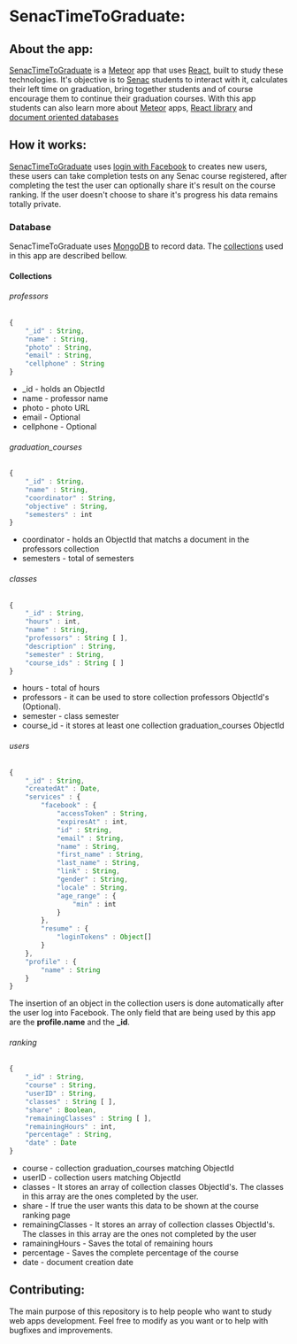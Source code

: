 # SenacTimeToGraduate:

## About the app:
[SenacTimeToGraduate](https://senactimetograduate.herokuapp.com/) is a [Meteor](https://www.meteor.com/) app that uses [React](https://reactjs.org/), built to study these technologies. It's objective is to [Senac](http://www.sp.senac.br/jsp/default.jsp?newsID=0) students to interact with it, calculates their left time on graduation, bring together students and of course encourage them to continue their graduation courses. With this app students can also learn more about [Meteor](https://www.meteor.com/) apps, [React library](https://reactjs.org/) and [document oriented databases](https://www.mongodb.com/document-databases)

## How it works:
[SenacTimeToGraduate](https://senactimetograduate.herokuapp.com/) uses [login with Facebook](https://guide.meteor.com/accounts.html) to creates new users, these users can take completion tests on any Senac course registered, after completing the test the user can optionally share it's result on the course ranking. If the user doesn't choose to share it's progress his data remains totally private.

### Database
SenacTimeToGraduate uses [MongoDB](http://mrdoob.com/projects/code-editor/) to record data. The [collections](https://docs.mongodb.com/v3.2/core/databases-and-collections/) used in this app are described bellow.

#### Collections

###### professors
```javascript
{
	"_id" : String,
	"name" : String,
	"photo" : String,
	"email" : String,
	"cellphone" : String
}
```
* _id - holds an ObjectId
* name - professor name
* photo - photo URL
* email - Optional
* cellphone - Optional

###### graduation_courses
```javascript
{
	"_id" : String,
	"name" : String,
	"coordinator" : String,
	"objective" : String,
	"semesters" : int
}
```
* coordinator - holds an ObjectId that matchs a document in the professors collection
* semesters - total of semesters

###### classes
```javascript
{
	"_id" : String,
	"hours" : int,
	"name" : String,
	"professors" : String [ ],
	"description" : String,
	"semester" : String,
	"course_ids" : String [ ]
}
```
* hours - total of hours
* professors - it can be used to store collection professors ObjectId's (Optional).
* semester - class semester
* course_id - it stores at least one collection graduation_courses ObjectId

###### users
```javascript
{
	"_id" : String,
	"createdAt" : Date,
	"services" : {
		"facebook" : {
			"accessToken" : String,
			"expiresAt" : int,
			"id" : String,
			"email" : String,
			"name" : String,
			"first_name" : String,
			"last_name" : String,
			"link" : String,
			"gender" : String,
			"locale" : String,
			"age_range" : {
				"min" : int
			}
		},
		"resume" : {
			"loginTokens" : Object[]
		}
	},
	"profile" : {
		"name" : String
	}
}

```
The insertion of an object in the collection users is done automatically after the user log into Facebook. The only field that are being used by this app are the **profile.name** and the **_id**.

###### ranking
```javascript
{
	"_id" : String,
	"course" : String,
	"userID" : String,
	"classes" : String [ ],
	"share" : Boolean,
	"remainingClasses" : String [ ],
	"remainingHours" : int,
	"percentage" : String,
	"date" : Date
}
```
* course - collection graduation_courses matching ObjectId
* userID - collection users matching ObjectId
* classes - It stores an array of collection classes ObjectId's. The classes in this array are the ones completed by the user.
* share - If true the user wants this data to be shown at the course ranking page
* remainingClasses - It stores an array of collection classes ObjectId's. The classes in this array are the ones not completed by the user
* ramainingHours - Saves the total of remaining hours
* percentage - Saves the complete percentage of the course
* date - document creation date

## Contributing:
The main purpose of this repository is to help people who want to study web apps development. Feel free to modify as you want or to help with bugfixes and improvements.
